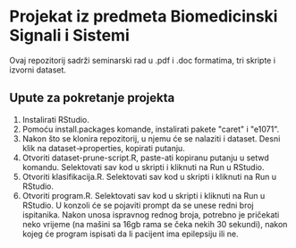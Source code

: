 # Projekat iz predmeta Biomedicinski Signali i Sistemi
Ovaj repozitorij sadrži seminarski rad u .pdf i .doc formatima, tri skripte i izvorni dataset. 

## Upute za pokretanje projekta
1. Instalirati RStudio.
2. Pomoću install.packages komande, instalirati pakete "caret" i "e1071".
3. Nakon što se klonira repozitorij, u njemu će se nalaziti i dataset. Desni klik na dataset->properties, kopirati putanju.
4. Otvoriti dataset-prune-script.R, paste-ati kopiranu putanju u setwd komandu. Selektovati sav kod u skripti i kliknuti na Run u RStudio.
5. Otvoriti klasifikacija.R. Selektovati sav kod u skripti i kliknuti na Run u RStudio.
6. Otvoriti program.R. Selektovati sav kod u skripti i kliknuti na Run u RStudio. U konzoli će se pojaviti prompt da se unese redni broj ispitanika. Nakon unosa ispravnog rednog broja, potrebno je pričekati neko vrijeme (na mašini sa 16gb rama se čeka nekih 30 sekundi), nakon kojeg će program ispisati da li pacijent ima epilepsiju ili ne.
